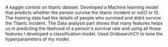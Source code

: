 A kaggle contest on titanic dataset.
Developed a Machine learning model that predicts whether the person survive the titanic incident or not(1 or 0). The training data had the details of people who survived and didnt survive the Titanic incident. The Data analysis part shows that many features helps us in predicting the likehood of a person's survival rate and using all those features I developed a classification model. Used GridsearchCV to tune the hyperparameters of my model. 

